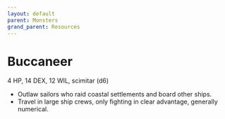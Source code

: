 ```yaml
---
layout: default
parent: Monsters
grand_parent: Resources
---
```


# Buccaneer

4 HP, 14 DEX, 12 WIL, scimitar (d6)

- Outlaw sailors who raid coastal settlements and board other ships.
- Travel in large ship crews, only fighting in clear advantage, generally numerical.
